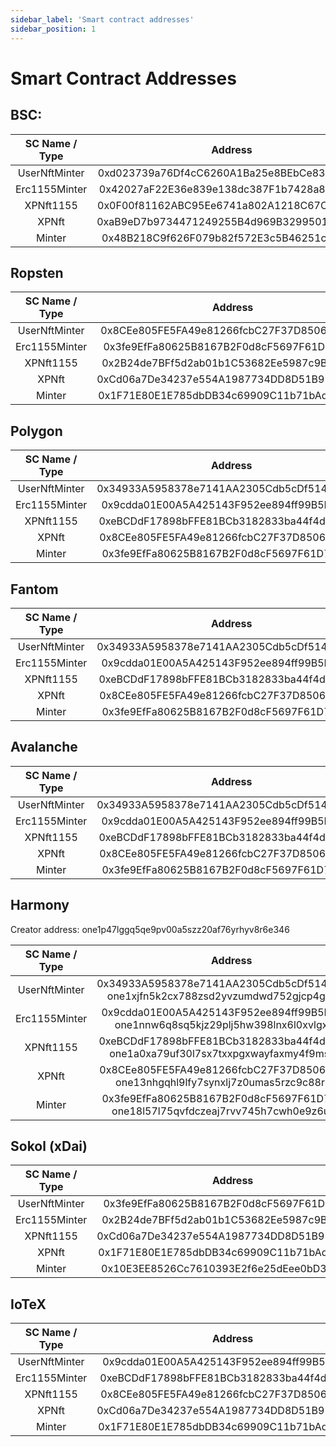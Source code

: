 ```yaml
---
sidebar_label: 'Smart contract addresses'
sidebar_position: 1
---
```


# Smart Contract Addresses

## BSC:
| SC Name / Type | Address|
|:-:|:-:|
|UserNftMinter|0xd023739a76Df4cC6260A1Ba25e8BEbCe8389D60D|
|Erc1155Minter|0x42027aF22E36e839e138dc387F1b7428a85553Cc|
|XPNft1155|0x0F00f81162ABC95Ee6741a802A1218C67C42e714|
|XPNft|0xaB9eD7b9734471249255B4d969B32995015116d9|
|Minter|0x48B218C9f626F079b82f572E3c5B46251c40fc47|

## Ropsten
| SC Name / Type | Address|
|:-:|:-:|
|UserNftMinter|0x8CEe805FE5FA49e81266fcbC27F37D85062c1707|
|Erc1155Minter|0x3fe9EfFa80625B8167B2F0d8cF5697F61D77e4a2|
|XPNft1155|0x2B24de7BFf5d2ab01b1C53682Ee5987c9BCf1BAc|
|XPNft|0xCd06a7De34237e554A1987734DD8D51B9526F6e5|
|Minter|0x1F71E80E1E785dbDB34c69909C11b71bAd8D9802|

## Polygon
| SC Name / Type | Address|
|:-:|:-:|
|UserNftMinter|0x34933A5958378e7141AA2305Cdb5cDf514896035|
|Erc1155Minter|0x9cdda01E00A5A425143F952ee894ff99B5F7999F|
|XPNft1155|0xeBCDdF17898bFFE81BCb3182833ba44f4dB25525|
|XPNft|0x8CEe805FE5FA49e81266fcbC27F37D85062c1707|
|Minter|0x3fe9EfFa80625B8167B2F0d8cF5697F61D77e4a2|

## Fantom
| SC Name / Type | Address|
|:-:|:-:|
|UserNftMinter|0x34933A5958378e7141AA2305Cdb5cDf514896035|
|Erc1155Minter|0x9cdda01E00A5A425143F952ee894ff99B5F7999F|
|XPNft1155|0xeBCDdF17898bFFE81BCb3182833ba44f4dB25525|
|XPNft|0x8CEe805FE5FA49e81266fcbC27F37D85062c1707|
|Minter|0x3fe9EfFa80625B8167B2F0d8cF5697F61D77e4a2|

## Avalanche
| SC Name / Type | Address|
|:-:|:-:|
|UserNftMinter|0x34933A5958378e7141AA2305Cdb5cDf514896035|
|Erc1155Minter|0x9cdda01E00A5A425143F952ee894ff99B5F7999F|
|XPNft1155|0xeBCDdF17898bFFE81BCb3182833ba44f4dB25525|
|XPNft|0x8CEe805FE5FA49e81266fcbC27F37D85062c1707|
|Minter|0x3fe9EfFa80625B8167B2F0d8cF5697F61D77e4a2|

## Harmony # 
Creator address: one1p47lggq5qe9pv00a5szz20af76yrhyv8r6e346

| SC Name / Type | Address|
|:-:|:-:|
|UserNftMinter|0x34933A5958378e7141AA2305Cdb5cDf514896035 <br/> one1xjfn5k2cx788zsd2yvzumdwd752gjcp4gq2n9z|
|Erc1155Minter|0x9cdda01E00A5A425143F952ee894ff99B5F7999F <br/> one1nnw6q8sq5kjz29plj5hw398lnx6l0xvlgx6nlh|
|XPNft1155|0xeBCDdF17898bFFE81BCb3182833ba44f4dB25525 <br/> one1a0xa79uf30l7sx7txxpgxwayfaxmy4f9msq40s|
|XPNft|0x8CEe805FE5FA49e81266fcbC27F37D85062c1707 <br/> one13nhgqhl9lfy7synxlj7z0umas5rzc9c88r62t8|
|Minter|0x3fe9EfFa80625B8167B2F0d8cF5697F61D77e4a2 <br/> one18l57l75qvfdczeaj7rvv745h7cwh0e9z6uef6n|

## Sokol (xDai)
| SC Name / Type | Address|
|:-:|:-:|
|UserNftMinter|0x3fe9EfFa80625B8167B2F0d8cF5697F61D77e4a2|
|Erc1155Minter|0x2B24de7BFf5d2ab01b1C53682Ee5987c9BCf1BAc|
|XPNft1155|0xCd06a7De34237e554A1987734DD8D51B9526F6e5|
|XPNft|0x1F71E80E1E785dbDB34c69909C11b71bAd8D9802|
|Minter|0x10E3EE8526Cc7610393E2f6e25dEee0bD38d057e|

## IoTeX
| SC Name / Type | Address|
|:-:|:-:|
|UserNftMinter|0x9cdda01E00A5A425143F952ee894ff99B5F7999F|
|Erc1155Minter|0xeBCDdF17898bFFE81BCb3182833ba44f4dB25525|
|XPNft1155|0x8CEe805FE5FA49e81266fcbC27F37D85062c1707|
|XPNft|0xCd06a7De34237e554A1987734DD8D51B9526F6e5|
|Minter|0x1F71E80E1E785dbDB34c69909C11b71bAd8D9802|